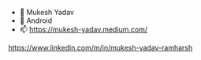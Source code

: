 - 👋 Mukesh Yadav
- 👀 Android
- 📫 https://mukesh-yadav.medium.com/

https://www.linkedin.com/m/in/mukesh-yadav-ramharsh


